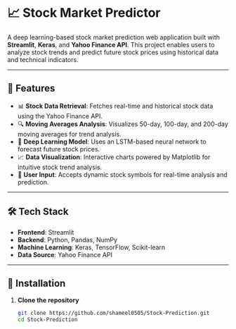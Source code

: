 # 📈 Stock Market Predictor

A deep learning-based stock market prediction web application built with **Streamlit**, **Keras**, and **Yahoo Finance API**. This project enables users to analyze stock trends and predict future stock prices using historical data and technical indicators.

---

## 🚀 Features

- 📊 **Stock Data Retrieval**: Fetches real-time and historical stock data using the Yahoo Finance API.
- 🔍 **Moving Averages Analysis**: Visualizes 50-day, 100-day, and 200-day moving averages for trend analysis.
- 🤖 **Deep Learning Model**: Uses an LSTM-based neural network to forecast future stock prices.
- 📈 **Data Visualization**: Interactive charts powered by Matplotlib for intuitive stock trend analysis.
- 🎯 **User Input**: Accepts dynamic stock symbols for real-time analysis and prediction.

---

## 🛠️ Tech Stack

- **Frontend**: Streamlit  
- **Backend**: Python, Pandas, NumPy  
- **Machine Learning**: Keras, TensorFlow, Scikit-learn  
- **Data Source**: Yahoo Finance API  

---

## 📌 Installation

1. **Clone the repository**
   ```bash
   git clone https://github.com/shameel0505/Stock-Prediction.git
   cd Stock-Prediction
